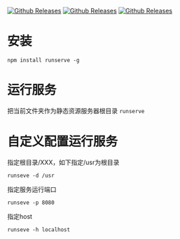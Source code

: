 [![Github Releases](https://img.shields.io/npm/l/runserve.svg)](https://github.com/includeMaple/runserve) 
[![Github Releases](https://img.shields.io/npm/v/runserve.svg)](https://github.com/includeMaple/runserve)
[![Github Releases](https://img.shields.io/npm/dm/runserve.svg)](https://github.com/includeMaple/runserve)

# 安装

```npm install runserve -g```


# 运行服务
把当前文件夹作为静态资源服务器根目录
```runserve```

# 自定义配置运行服务

指定根目录/XXX，如下指定/usr为根目录


```runseve -d /usr```


指定服务运行端口


```runseve -p 8080```


指定host


```runseve -h localhost```
